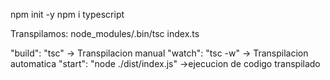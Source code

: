 npm init -y
npm i typescript

Transpilamos: node_modules/.bin/tsc index.ts

"build": "tsc" -> Transpilacion manual
"watch": "tsc -w" -> Transpilacion automatica
"start": "node ./dist/index.js" ->ejecucion de codigo transpilado
